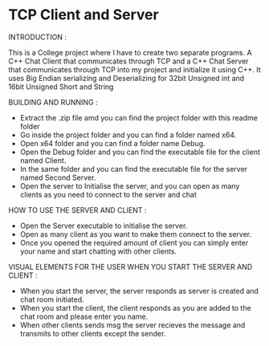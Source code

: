 # TCP Client and Server
 INTRODUCTION :

This is a College project where I have to create two separate programs. A C++ Chat Client that communicates through TCP
and a C++ Chat Server that communicates through TCP into my project and initialize it using C++. It uses Big Endian serializing
and Deserializing for 32bit Unsigned int and 16bit Unsigned Short and String

BUILDING AND RUNNING :

* Extract the .zip file amd you can find the project folder with this readme folder
* Go inside the project folder and you can find a folder named x64.
* Open x64 folder and you can find a folder name Debug.
* Open the Debug folder and you can find the executable file for the client named Client.
* In the same folder and you can find the executable file for the server named Second Server.
* Open the server to Initialise the server, and you can open as many clients as you need to connect to the server and chat

HOW TO USE THE SERVER AND CLIENT :

* Open the Server executable to initialise the server.
* Open as many client as you want to make them connect to the server.
* Once you opened the required amount of client you can simply enter your name and start chatting with other clients.

VISUAL ELEMENTS FOR THE USER WHEN YOU START THE SERVER AND CLIENT :

* When you start the server, the server responds as server is created and chat room initiated.
* When you start the client, the client responds as you are added to the chat room and please enter you name.
* When other clients sends msg the server recieves the message and transmits to other clients except the sender.
